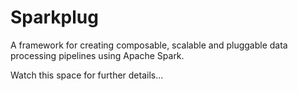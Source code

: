 # Sparkplug

A framework for creating composable, scalable and pluggable data processing pipelines using Apache Spark.

Watch this space for further details...
